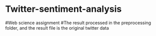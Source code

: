 # Twitter-sentiment-analysis
#Web science assignment
#The result processed in the preprocessing folder, and the result file is the original twitter data
